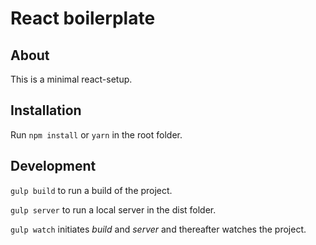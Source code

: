 # React boilerplate

## About
This is a minimal react-setup.


## Installation
Run `npm install` or `yarn` in the root folder.

## Development

`gulp build` to run a build of the project.

`gulp server` to run a local server in the dist folder.

`gulp watch` initiates _build_ and _server_ and thereafter watches the project.
